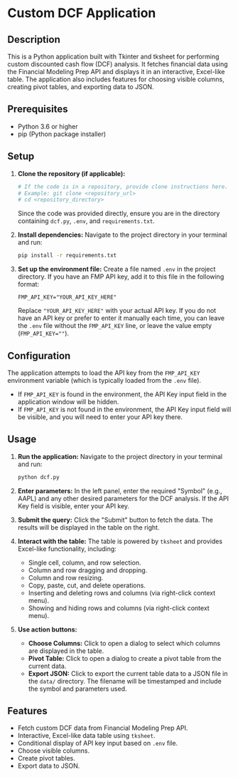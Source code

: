 # Custom DCF Application

## Description

This is a Python application built with Tkinter and tksheet for performing custom discounted cash flow (DCF) analysis. It fetches financial data using the Financial Modeling Prep API and displays it in an interactive, Excel-like table. The application also includes features for choosing visible columns, creating pivot tables, and exporting data to JSON.

## Prerequisites

*   Python 3.6 or higher
*   pip (Python package installer)

## Setup

1.  **Clone the repository (if applicable):**
    ```bash
    # If the code is in a repository, provide clone instructions here.
    # Example: git clone <repository_url>
    # cd <repository_directory>
    ```
    Since the code was provided directly, ensure you are in the directory containing `dcf.py`, `.env`, and `requirements.txt`.

2.  **Install dependencies:**
    Navigate to the project directory in your terminal and run:
    ```bash
    pip install -r requirements.txt
    ```

3.  **Set up the environment file:**
    Create a file named `.env` in the project directory.
    If you have an FMP API key, add it to this file in the following format:
    ```
    FMP_API_KEY="YOUR_API_KEY_HERE"
    ```
    Replace `"YOUR_API_KEY_HERE"` with your actual API key. If you do not have an API key or prefer to enter it manually each time, you can leave the `.env` file without the `FMP_API_KEY` line, or leave the value empty (`FMP_API_KEY=""`).

## Configuration

The application attempts to load the API key from the `FMP_API_KEY` environment variable (which is typically loaded from the `.env` file).

*   If `FMP_API_KEY` is found in the environment, the API Key input field in the application window will be hidden.
*   If `FMP_API_KEY` is not found in the environment, the API Key input field will be visible, and you will need to enter your API key there.

## Usage

1.  **Run the application:**
    Navigate to the project directory in your terminal and run:
    ```bash
    python dcf.py
    ```

2.  **Enter parameters:**
    In the left panel, enter the required "Symbol" (e.g., AAPL) and any other desired parameters for the DCF analysis. If the API Key field is visible, enter your API key.

3.  **Submit the query:**
    Click the "Submit" button to fetch the data. The results will be displayed in the table on the right.

4.  **Interact with the table:**
    The table is powered by `tksheet` and provides Excel-like functionality, including:
    *   Single cell, column, and row selection.
    *   Column and row dragging and dropping.
    *   Column and row resizing.
    *   Copy, paste, cut, and delete operations.
    *   Inserting and deleting rows and columns (via right-click context menu).
    *   Showing and hiding rows and columns (via right-click context menu).

5.  **Use action buttons:**
    *   **Choose Columns:** Click to open a dialog to select which columns are displayed in the table.
    *   **Pivot Table:** Click to open a dialog to create a pivot table from the current data.
    *   **Export JSON:** Click to export the current table data to a JSON file in the `data/` directory. The filename will be timestamped and include the symbol and parameters used.

## Features

*   Fetch custom DCF data from Financial Modeling Prep API.
*   Interactive, Excel-like data table using `tksheet`.
*   Conditional display of API key input based on `.env` file.
*   Choose visible columns.
*   Create pivot tables.
*   Export data to JSON.
